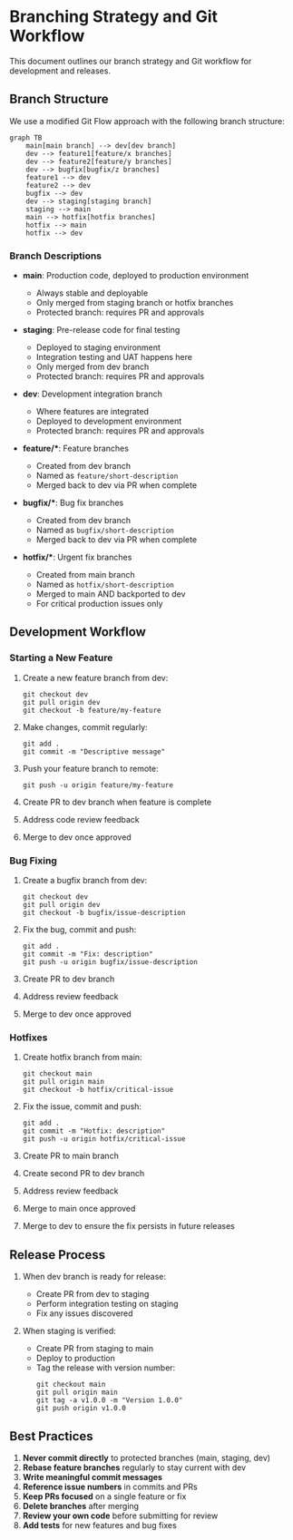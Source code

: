 # Branching Strategy and Git Workflow

This document outlines our branch strategy and Git workflow for development and releases.

## Branch Structure

We use a modified Git Flow approach with the following branch structure:

```mermaid
graph TB
    main[main branch] --> dev[dev branch]
    dev --> feature1[feature/x branches]
    dev --> feature2[feature/y branches]
    dev --> bugfix[bugfix/z branches]
    feature1 --> dev
    feature2 --> dev
    bugfix --> dev
    dev --> staging[staging branch]
    staging --> main
    main --> hotfix[hotfix branches]
    hotfix --> main
    hotfix --> dev
```

### Branch Descriptions

- **main**: Production code, deployed to production environment
  - Always stable and deployable
  - Only merged from staging branch or hotfix branches
  - Protected branch: requires PR and approvals

- **staging**: Pre-release code for final testing
  - Deployed to staging environment
  - Integration testing and UAT happens here
  - Only merged from dev branch
  - Protected branch: requires PR and approvals

- **dev**: Development integration branch
  - Where features are integrated
  - Deployed to development environment
  - Protected branch: requires PR and approvals

- **feature/\***: Feature branches
  - Created from dev branch
  - Named as `feature/short-description`
  - Merged back to dev via PR when complete

- **bugfix/\***: Bug fix branches
  - Created from dev branch
  - Named as `bugfix/short-description`
  - Merged back to dev via PR when complete

- **hotfix/\***: Urgent fix branches
  - Created from main branch
  - Named as `hotfix/short-description`
  - Merged to main AND backported to dev
  - For critical production issues only

## Development Workflow

### Starting a New Feature

1. Create a new feature branch from dev:
   ```
   git checkout dev
   git pull origin dev
   git checkout -b feature/my-feature
   ```

2. Make changes, commit regularly:
   ```
   git add .
   git commit -m "Descriptive message"
   ```

3. Push your feature branch to remote:
   ```
   git push -u origin feature/my-feature
   ```

4. Create PR to dev branch when feature is complete
5. Address code review feedback
6. Merge to dev once approved

### Bug Fixing

1. Create a bugfix branch from dev:
   ```
   git checkout dev
   git pull origin dev
   git checkout -b bugfix/issue-description
   ```

2. Fix the bug, commit and push:
   ```
   git add .
   git commit -m "Fix: description"
   git push -u origin bugfix/issue-description
   ```

3. Create PR to dev branch
4. Address review feedback
5. Merge to dev once approved

### Hotfixes

1. Create hotfix branch from main:
   ```
   git checkout main
   git pull origin main
   git checkout -b hotfix/critical-issue
   ```

2. Fix the issue, commit and push:
   ```
   git add .
   git commit -m "Hotfix: description"
   git push -u origin hotfix/critical-issue
   ```

3. Create PR to main branch
4. Create second PR to dev branch
5. Address review feedback
6. Merge to main once approved
7. Merge to dev to ensure the fix persists in future releases

## Release Process

1. When dev branch is ready for release:
   - Create PR from dev to staging
   - Perform integration testing on staging
   - Fix any issues discovered

2. When staging is verified:
   - Create PR from staging to main
   - Deploy to production
   - Tag the release with version number:
     ```
     git checkout main
     git pull origin main
     git tag -a v1.0.0 -m "Version 1.0.0"
     git push origin v1.0.0
     ```

## Best Practices

1. **Never commit directly** to protected branches (main, staging, dev)
2. **Rebase feature branches** regularly to stay current with dev
3. **Write meaningful commit messages**
4. **Reference issue numbers** in commits and PRs
5. **Keep PRs focused** on a single feature or fix
6. **Delete branches** after merging
7. **Review your own code** before submitting for review
8. **Add tests** for new features and bug fixes
